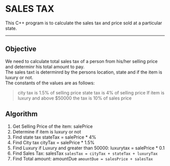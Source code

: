 #	SALES TAX
This C++ program is to calculate the sales tax and price sold at a particular state.
***
## Objective
We need to calculate total sales tax of a person from his/her selling price and determinr his total amount to pay. <br/>
The sales taxt is determinrd by the persons location, state and if the item is luxury or not. <br/>
The constants of the values are as follows:
> city tax is 1.5% of selling price
> state tax is 4% of selling price
> If item is luxury and above $50000 the tax is 10%  of sales price
## Algorithm
1. Get Selling Price of the item: salePrice
2. Determine if item is luxury or not
3. Find state tax
	stateTax = salePrice * 4%
4. Find City tax
	cityTax = salePrice * 1.5%
5. Find Luxury
	if Luxury and greater than 50000: luxurytax = salePrice * 0.1
6. Find Sales Tax: salesTax 
	`salesTax = cityTax + stateTax + luxuryTax`
7. Find Total amount: amountDue
	`amountDue = salesPrice + salesTax`

